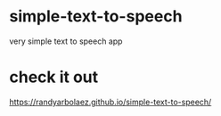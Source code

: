 # simple-text-to-speech
very simple text to speech app 
# check it out
https://randyarbolaez.github.io/simple-text-to-speech/
